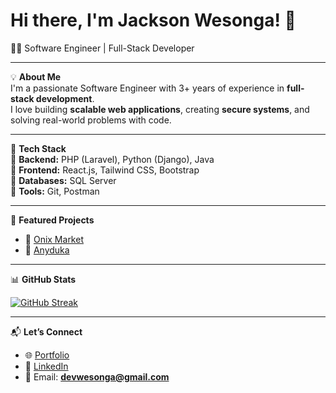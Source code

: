 # Hi there, I'm Jackson Wesonga! 👋  
👨‍💻 Software Engineer | Full-Stack Developer  

---

💡 **About Me**  
I'm a passionate Software Engineer with 3+ years of experience in **full-stack development**.  
I love building **scalable web applications**, creating **secure systems**, and solving real-world problems with code.  

---

🌟 **Tech Stack**  
🔹 **Backend:** PHP (Laravel), Python (Django), Java  
🔹 **Frontend:** React.js, Tailwind CSS, Bootstrap  
🔹 **Databases:** SQL Server  
🔹 **Tools:** Git, Postman  

---

🚀 **Featured Projects**  
- 🛒 [Onix Market](https://onix-market.com/)  
- 🏬 [Anyduka](https://anyduka.com/)  

---

📊 **GitHub Stats**  
 
[![GitHub Streak](https://streak-stats.demolab.com/?user=dev-wesonga&theme=tokyonight)](https://git.io/streak-stats)  

---

📬 **Let’s Connect**  
- 🌐 [Portfolio](https://dev-wesonga.github.io)  
- 💼 [LinkedIn](https://www.linkedin.com/in/jw-2301b2356)  
- 📧 Email: **devwesonga@gmail.com**  
